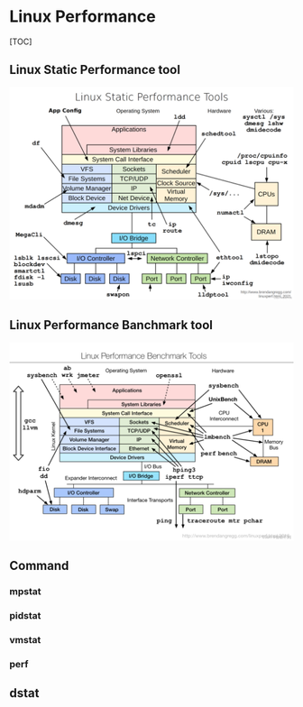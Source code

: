 # Linux Performance

[TOC]

## Linux Static Performance tool

![Linux Static Performance tool](images/linux_static_performance_tool.png)

## Linux Performance Banchmark tool

![Linux Performance Banchmark tool](images/linux_performance_banchmark_tool.png)

## Command

### mpstat

### pidstat

### vmstat

### perf

## dstat